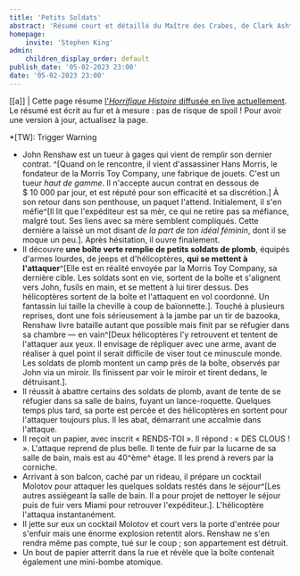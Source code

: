 ```yaml
---
title: 'Petits Soldats'
abstract: 'Résumé court et détaillé du Maître des Crabes, de Clark Ashton Smith !'
homepage:
    invite: 'Stephen King'
admin:
    children_display_order: default
publish_date: '05-02-2023 23:00'
date: '05-02-2023 23:00'
---
```


[[a]]
| Cette page résume [l'_Horrifique Histoire_ diffusée en live actuellement](https://www.twitch.tv/vchabrette). Le résumé est écrit au fur et à mesure : pas de risque de spoil ! Pour avoir une version à jour, actualisez la page.

*[TW]: Trigger Warning

- John Renshaw est un tueur à gages qui vient de remplir son dernier contrat. ^[Quand on le rencontre, il vient d'assassiner Hans Morris, le fondateur de la Morris Toy Company, une fabrique de jouets. C'est un tueur _haut de gamme_. Il n'accepte aucun contrat en dessous de $ 10 000 par jour, et est réputé pour son efficacité et sa discrétion.] À son retour dans son penthouse, un paquet l'attend. Initialement, il s'en méfie^[Il lit que l'expéditeur est sa mèr, ce qui ne retire pas sa méfiance, malgré tout. Ses liens avec sa mère semblent compliqués. Cette dernière a laissé un mot disant _de la part de ton idéal féminin_, dont il se moque un peu.]. Après hésitation, il ouvre finalement.
- Il découvre **une boîte verte remplie de petits soldats de plomb**, équipés d'armes lourdes, de jeeps et d'hélicoptères, __qui se mettent à l'attaquer__^[Elle est en réalité envoyée par la Morris Toy Company, sa dernière cible. Les soldats sont en vie, sortent de la boîte et s'alignent vers John, fusils en main, et se mettent à lui tirer dessus. Des hélicoptères sortent de la boîte et l'attaquent en vol coordonné. Un fantassin lui taille la cheville à coup de baïonnette.]. Touché à plusieurs reprises, dont une fois sérieusement à la jambe par un tir de bazooka, Renshaw livre bataille autant que possible mais finit par se réfugier dans sa chambre  — en vain^[Deux hélicoptères l'y retrouvent et tentent de l'attaquer aux yeux. Il envisage de répliquer avec une arme, avant de réaliser à quel point il serait difficile de viser tout ce minuscule monde. Les soldats de plomb montent un camp près de la boîte, observés par John via un miroir. Ils finissent par voir le miroir et tirent dedans, le détruisant.].
- Il réussit à abattre certains des soldats de plomb, avant de tente de se réfugier dans sa salle de bains, fuyant un lance-roquette. Quelques temps plus tard, sa porte est percée et des hélicoptères en sortent pour l'attaquer toujours plus. Il les abat, démarrant une accalmie dans l'attaque.
- Il reçoit un papier, avec inscrit « RENDS-TOI ». Il répond : « DES CLOUS ! ». L'attaque reprend de plus belle. Il tente de fuir par la lucarne de sa salle de bain, mais est au 40^ème^ étage. Il les prend à revers par la corniche.
- Arrivant à son balcon, caché par un rideau, il prépare un cocktail Molotov pour attaquer les quelques soldats restés dans le séjour^[Les autres assiégeant la salle de bain. Il a pour projet de nettoyer le séjour puis de fuir vers Miami pour retrouver l'expéditeur.]. L'hélicoptère l'attaqua instantanément.
- Il jette sur eux un cocktail Molotov et court vers la porte d'entrée pour s'enfuir mais une énorme explosion retentit alors. Renshaw ne s'en rendra même pas compte, tué sur le coup ; son appartement est détruit.
- Un bout de papier atterrit dans la rue et révèle que la boîte contenait également une mini-bombe atomique.